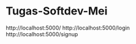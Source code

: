 # Tugas-Softdev-Mei
http://localhost:5000/
http://localhost:5000/login
http://localhost:5000/signup
